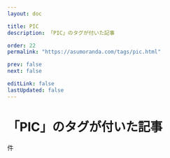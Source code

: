 ```yaml
---
layout: doc

title: PIC
description: 「PIC」のタグが付いた記事

order: 22
permalink: "https://asumoranda.com/tags/pic.html"

prev: false
next: false

editLink: false
lastUpdated: false
---
```


<script lang="ts" setup>
    import TaggedPostList   from "../.vitepress/components/TaggedPostList.vue"
    import PostCounter      from "../.vitepress/components/PostCounter.vue"
</script>

# 「PIC」のタグが付いた記事

<span class="text-base"><PostCounter tag="pic" /></span>件

<TaggedPostList tag="pic" />
